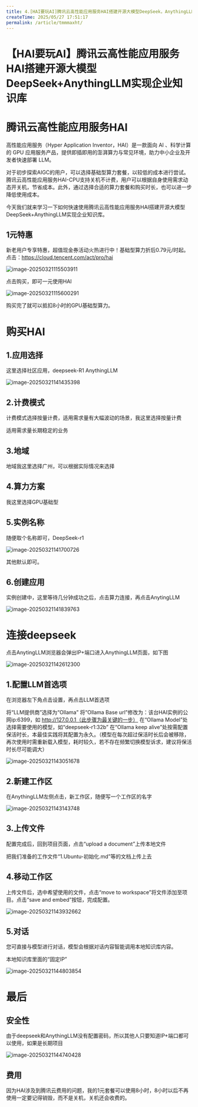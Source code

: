```yaml
---
title: 4.[HAI要玩AI]腾讯云高性能应用服务HAI搭建开源大模型DeepSeek，AnythingLLM实现企业知识库
createTime: 2025/05/27 17:51:17
permalink: /article/tmmmaxht/
---
```

# 【HAI要玩AI】腾讯云高性能应用服务HAI搭建开源大模型DeepSeek+AnythingLLM实现企业知识库

# 腾讯云高性能应用服务HAI

高性能应用服务（Hyper Application Inventor，HAI）是一款面向 AI 、科学计算的 GPU 应用服务产品，提供即插即用的澎湃算力与常见环境，助力中小企业及开发者快速部署 LLM。

对于初步探索AIGC的用户，可以选择基础型算力套餐，以较低的成本进行尝试。腾讯云高性能应用服务HAI-CPU支持关机不计费，用户可以根据自身使用需求动态开关机，节省成本。此外，通过选择合适的算力套餐和购买时长，也可以进一步降低使用成本。

今天我们就来学习一下如何快速使用腾讯云高性能应用服务HAI搭建开源大模型DeepSeek+AnythingLLM实现企业知识库。

## 1元特惠

新老用户专享特惠，超值现金券活动火热进行中！基础型算力折后0.79元/时起。点击：https://cloud.tencent.com/act/pro/hai

![image-20250321115503911](https://imgoss.xgss.net/picgo/image-20250321115503911.png?aliyun)

点击购买，即可一元使用HAI

![image-20250321115600291](https://imgoss.xgss.net/picgo/image-20250321115600291.png?aliyun)

购买完了就可以抵扣8小时的GPU基础型算力。

# 购买HAI

## 1.应用选择

这里选择社区应用，deepseek-R1 AnythingLLM

![image-20250321141435398](https://imgoss.xgss.net/picgo/image-20250321141435398.png?aliyun)

## 2.计费模式

计费模式选择按量计费，适用需求量有大幅波动的场景，我这里选择按量计费

适用需求量长期稳定的业务

## 3.地域

地域我这里选择广州，可以根据实际情况来选择

## 4.算力方案

我这里选择GPU基础型

## 5.实例名称

随便取个名称即可，DeepSeek-r1

![image-20250321141700726](https://imgoss.xgss.net/picgo/image-20250321141700726.png?aliyun)

其他默认即可。

## 6.创建应用

实例创建中，这里等待几分钟成功之后，点击算力连接，再点击AnytingLLM

![image-20250321141839763](https://imgoss.xgss.net/picgo/image-20250321141839763.png?aliyun)

# 连接deepseek

点击AnytingLLM浏览器会弹出IP+端口进入AnythingLLM页面，如下图

![image-20250321142612300](https://imgoss.xgss.net/picgo/image-20250321142612300.png?aliyun)



## 1.配置LLM首选项

在浏览器左下角点击设置，再点击LLM首选项

将“LLM提供商”选择为“Ollama”
将“Ollama Base url”修改为：该台HAI实例的公网ip:6399，如 http://127.0.0.1（此步骤为最关键的一步）
在“Ollama Model”处选择需要使用的模型，如“deepseek-r1:32b”
在“Ollama keep alive”处按需配置保活时长，本最佳实践将其配置为永久。（模型在每次超过保活时长后会被移除，再次使用时需重新载入模型，耗时较久，若不存在频繁切换模型诉求，建议将保活时长尽可能调大）

![image-20250321143051678](https://imgoss.xgss.net/picgo/image-20250321143051678.png?aliyun)

## 2.新建工作区

在AnythingLLM左侧点击，新工作区，随便写一个工作区的名字

![image-20250321143143748](https://imgoss.xgss.net/picgo/image-20250321143143748.png?aliyun)

## 3.上传文件

配置完成后，回到项目页面，点击“upload a document”上传本地文件

把我们准备的工作文件“1.Ubuntu-初始化.md”等的文档上传上去

## 4.移动工作区

上传文件后，选中希望使用的文件，点击“move to workspace”将文件添加至项目。点击“save and embed”按钮，完成配置。

![image-20250321143932662](https://imgoss.xgss.net/picgo/image-20250321143932662.png?aliyun)

## 5.对话

您可直接与模型进行对话，模型会根据对话内容智能调用本地知识库内容。

本地知识库里面的“固定IP”

![image-20250321144803854](https://imgoss.xgss.net/picgo/image-20250321144803854.png?aliyun)

# 最后

## 安全性

由于deepseek和AnythingLLM没有配置密码，所以其他人只要知道IP+端口都可以使用，如果是长期项目

![image-20250321144740428](https://imgoss.xgss.net/picgo/image-20250321144740428.png?aliyun)

## 费用

因为HAI涉及到腾讯云费用的问题，我的1元套餐可以使用8小时，8小时以后不再使用一定要记得销毁，而不是关机，关机还会收费的。





